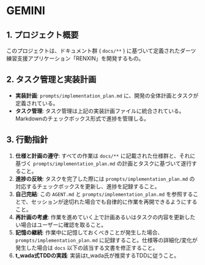 # GEMINI
## 1. プロジェクト概要

このプロジェクトは、ドキュメント群 ( `docs/**` ) に基づいて定義されたダーツ練習支援アプリケーション「RENXIN」を開発するもの。

## 2. タスク管理と実装計画

- **実装計画**: `prompts/implementation_plan.md` に、開発の全体計画とタスクが定義されている。
- **タスク管理**: タスク管理は上記の実装計画ファイルに統合されている。Markdownのチェックボックス形式で進捗を管理しる。

## 3. 行動指針

1.  **仕様と計画の遵守**: すべての作業は `docs/**` に記載された仕様群と、それに基づく `prompts/implementation_plan.md` の計画とタスクに基づいて遂行すること。
2.  **進捗の反映**: タスクを完了した際には `prompts/implementation_plan.md` の対応するチェックボックスを更新し、進捗を記録すること。
3.  **自己完結**: この `AGENT.md` と `prompts/implementation_plan.md` を参照することで、セッションが途切れた場合でも自律的に作業を再開できるようにすること。
4.  **再計画の考慮**: 作業を進めていく上で計画あるいはタスクの内容を更新したい場合はユーザーに確認を取ること。
5.  **記憶の継続**: 作業中に記憶しておくべきことが発生した場合、 `prompts/implementation_plan.md` に記録すること。仕様等の詳細化/変化が発生した場合は `docs` 以下の該当する文書を修正すること。
6.  **t_wada式TDDの実践**: 実装はt_wada氏が推奨するTDDに従うこと。
